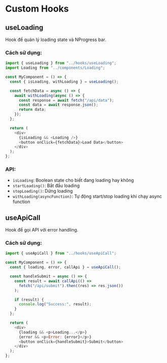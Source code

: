 # Custom Hooks

## useLoading

Hook để quản lý loading state và NProgress bar.

### Cách sử dụng:

```javascript
import { useLoading } from "../hooks/useLoading";
import Loading from "../components/Loading";

const MyComponent = () => {
  const { isLoading, withLoading } = useLoading();

  const fetchData = async () => {
    await withLoading(async () => {
      const response = await fetch("/api/data");
      const data = await response.json();
      return data;
    });
  };

  return (
    <div>
      {isLoading && <Loading />}
      <button onClick={fetchData}>Load Data</button>
    </div>
  );
};
```

### API:

- `isLoading`: Boolean state cho biết đang loading hay không
- `startLoading()`: Bắt đầu loading
- `stopLoading()`: Dừng loading
- `withLoading(asyncFunction)`: Tự động start/stop loading khi chạy async function

## useApiCall

Hook để gọi API với error handling.

### Cách sử dụng:

```javascript
import { useApiCall } from "../hooks/useApiCall";

const MyComponent = () => {
  const { loading, error, callApi } = useApiCall();

  const handleSubmit = async () => {
    const result = await callApi(() =>
      fetch("/api/submit").then((res) => res.json())
    );

    if (result) {
      console.log("Success:", result);
    }
  };

  return (
    <div>
      {loading && <p>Loading...</p>}
      {error && <p>Error: {error}</p>}
      <button onClick={handleSubmit}>Submit</button>
    </div>
  );
};
```
